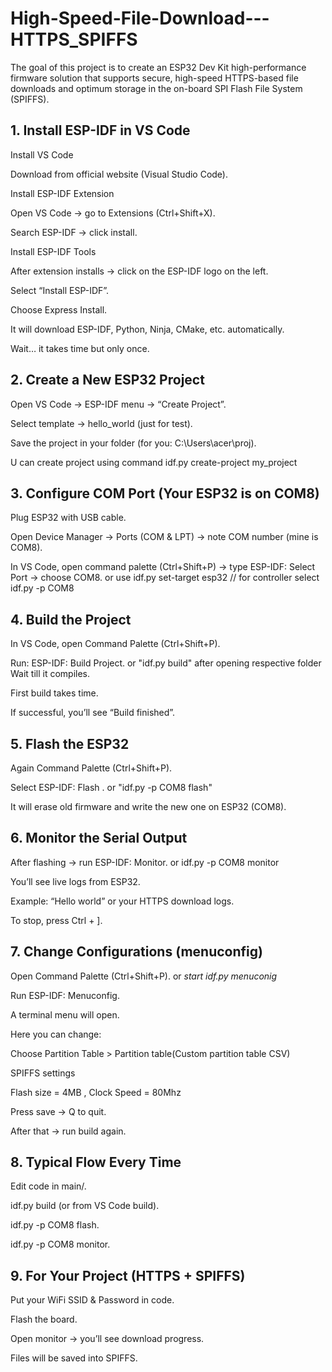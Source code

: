 # High-Speed-File-Download---HTTPS_SPIFFS
The goal of this project is to create an ESP32 Dev Kit high-performance firmware solution that supports secure, high-speed HTTPS-based file downloads and optimum storage in the on-board SPI Flash File System (SPIFFS).

## 1. Install ESP-IDF in VS Code

Install VS Code

Download from official website (Visual Studio Code).

Install ESP-IDF Extension

Open VS Code → go to Extensions (Ctrl+Shift+X).

Search ESP-IDF → click install.

Install ESP-IDF Tools

After extension installs → click on the ESP-IDF logo on the left.

Select “Install ESP-IDF”.

Choose Express Install.

It will download ESP-IDF, Python, Ninja, CMake, etc. automatically.

Wait… it takes time but only once.

## 2. Create a New ESP32 Project

Open VS Code → ESP-IDF menu → “Create Project”.

Select template → hello_world (just for test).

Save the project in your folder (for you: C:\Users\acer\proj).

U can create project using command idf.py create-project my_project

## 3. Configure COM Port (Your ESP32 is on COM8)

Plug ESP32 with USB cable.

Open Device Manager → Ports (COM & LPT) → note COM number (mine is COM8).

In VS Code, open command palette (Ctrl+Shift+P) → type ESP-IDF: Select Port → choose COM8.
or use idf.py set-target esp32 // for controller select 
idf.py -p COM8 <action>

## 4. Build the Project

In VS Code, open Command Palette (Ctrl+Shift+P).

Run: ESP-IDF: Build Project. or "idf.py build" after opening respective folder
Wait till it compiles.

First build takes time.

If successful, you’ll see “Build finished”.

## 5. Flash the ESP32

Again Command Palette (Ctrl+Shift+P).

Select ESP-IDF: Flash . or "idf.py -p COM8 flash" 

It will erase old firmware and write the new one on ESP32 (COM8).

## 6. Monitor the Serial Output

After flashing → run ESP-IDF: Monitor. or idf.py -p COM8 monitor 

You’ll see live logs from ESP32.

Example: “Hello world” or your HTTPS download logs.

To stop, press Ctrl + ].

## 7. Change Configurations (menuconfig)

Open Command Palette (Ctrl+Shift+P). or *start idf.py menuconig*

Run ESP-IDF: Menuconfig. 

A terminal menu will open.

Here you can change:

Choose Partition Table > Partition table(Custom partition table CSV)


SPIFFS settings

Flash size  = 4MB , 
Clock Speed = 80Mhz


Press  save → Q to quit.

After that → run build again.

## 8. Typical Flow Every Time

Edit code in main/.

idf.py build (or from VS Code build).

idf.py -p COM8 flash.

idf.py -p COM8 monitor.

## 9. For Your Project (HTTPS + SPIFFS)

Put your WiFi SSID & Password in code.

Flash the board.

Open monitor → you’ll see download progress.

Files will be saved into SPIFFS.
